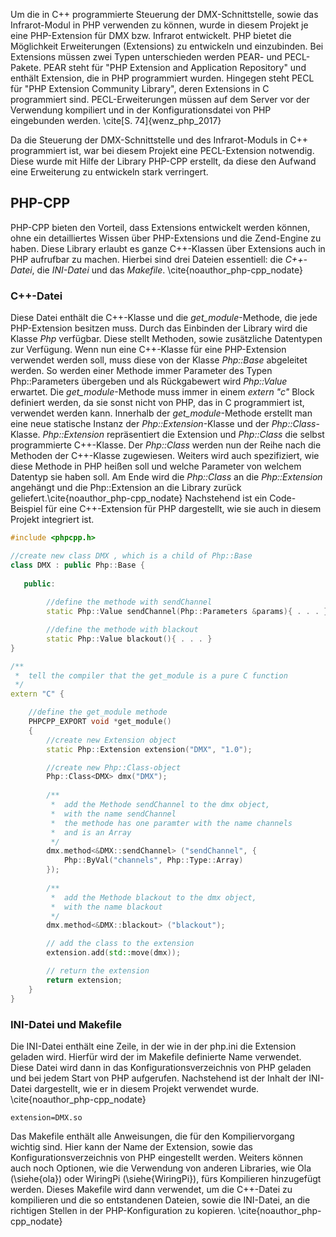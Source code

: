 Um die in C++ programmierte Steuerung der DMX-Schnittstelle, sowie das Infrarot-Modul in PHP verwenden zu können, 
wurde in diesem Projekt je eine PHP-Extension für DMX bzw. Infrarot entwickelt.
PHP bietet die Möglichkeit Erweiterungen (Extensions) zu entwickeln und einzubinden.
Bei Extensions müssen zwei Typen unterschieden werden PEAR- und PECL-Pakete.
PEAR steht für "PHP Extension and Application Repository" und enthält Extension, die in PHP programmiert wurden.
Hingegen steht PECL für "PHP Extension Community Library", deren Extensions in C programmiert sind.
PECL-Erweiterungen müssen auf dem Server vor der Verwendung kompiliert und 
in der Konfigurationsdatei von PHP eingebunden werden. \cite[S. 74]{wenz_php_2017}

Da die Steuerung der DMX-Schnittstelle und des Infrarot-Moduls in C++ programmiert ist, war bei diesem Projekt eine 
PECL-Extension notwendig.
Diese wurde mit Hilfe der Library PHP-CPP erstellt, da diese den Aufwand eine Erweiterung zu entwickeln stark verringert.

## PHP-CPP
PHP-CPP bieten den Vorteil, dass Extensions entwickelt werden können,
ohne ein detailliertes Wissen über PHP-Extensions und die Zend-Engine zu haben.
Diese Library erlaubt es ganze C++-Klassen über Extensions auch in PHP aufrufbar zu machen.
Hierbei sind drei Dateien essentiell: die *C++-Datei*, die *INI-Datei* und das *Makefile*. \cite{noauthor_php-cpp_nodate}

### C++-Datei
Diese Datei enthält die C++-Klasse und die *get_module*-Methode, die jede PHP-Extension besitzen muss.
Durch das Einbinden der Library wird die Klasse *Php* verfügbar.
Diese stellt Methoden, sowie zusätzliche Datentypen zur Verfügung.
Wenn nun eine C++-Klasse für eine PHP-Extension verwendet werden soll, 
muss diese von der Klasse *Php::Base* abgeleitet werden.
So werden einer Methode immer Parameter des Typen Php::Parameters übergeben und
als Rückgabewert wird *Php::Value* erwartet.
Die *get_module*-Methode muss immer in einem *extern "c"* Block definiert werden, da sie sonst nicht von
PHP, das in C programmiert ist, verwendet werden kann.
Innerhalb der *get_module*-Methode erstellt man eine neue statische Instanz der *Php::Extension*-Klasse und der *Php::Class*-Klasse.
*Php::Extension* repräsentiert die Extension und *Php::Class* die selbst programmierte C++-Klasse.
Der *Php::Class* werden nun der Reihe nach die Methoden der C++-Klasse zugewiesen.
Weiters wird auch spezifiziert, wie diese Methode in PHP heißen soll und 
welche Parameter von welchem Datentyp sie haben soll.
Am Ende wird die *Php::Class* an die *Php::Extension* angehängt und die Php::Extension an die Library zurück geliefert.\cite{noauthor_php-cpp_nodate}
Nachstehend ist ein Code-Beispiel für eine C++-Extension für PHP dargestellt, wie sie auch in diesem Projekt integriert ist.

```cpp
#include <phpcpp.h>

//create new class DMX , which is a child of Php::Base
class DMX : public Php::Base {
   
   public:
   
        //define the methode with sendChannel
        static Php::Value sendChannel(Php::Parameters &params){ . . . }

        //define the methode with blackout
        static Php::Value blackout(){ . . . }
}

/**
 *  tell the compiler that the get_module is a pure C function
 */
extern "C" {

    //define the get_module methode
    PHPCPP_EXPORT void *get_module()
    {
        //create new Extension object
        static Php::Extension extension("DMX", "1.0");

        //create new Php::Class-object
        Php::Class<DMX> dmx("DMX");
        
        /** 
         *  add the Methode sendChannel to the dmx object, 
         *  with the name sendChannel
         *  the methode has one paramter with the name channels 
         *  and is an Array 
         */
        dmx.method<&DMX::sendChannel> ("sendChannel", {
            Php::ByVal("channels", Php::Type::Array)
        });
        
        /**
         *  add the Methode blackout to the dmx object, 
         *  with the name blackout
         */
        dmx.method<&DMX::blackout> ("blackout");

        // add the class to the extension
        extension.add(std::move(dmx));

        // return the extension
        return extension;
    }
}

```

### INI-Datei und Makefile
Die INI-Datei enthält eine Zeile, in der wie in der php.ini die Extension geladen wird.
Hierfür wird der im Makefile definierte Name verwendet.
Diese Datei wird dann in das Konfigurationsverzeichnis von PHP geladen und bei jedem Start von PHP aufgerufen.
Nachstehend ist der Inhalt der INI-Datei dargestellt, wie er in diesem Projekt verwendet wurde. \cite{noauthor_php-cpp_nodate}

```ìni
extension=DMX.so
```

Das Makefile enthält alle Anweisungen, die für den Kompiliervorgang wichtig sind.
Hier kann der Name der Extension, sowie das Konfigurationsverzeichnis von PHP eingestellt werden.
Weiters können auch noch Optionen, wie die Verwendung von anderen Libraries,
wie Ola (\siehe{ola}) oder WiringPi (\siehe{WiringPi}), fürs Kompilieren hinzugefügt werden.
Dieses Makefile wird dann verwendet, um die C++-Datei zu kompilieren und 
die so entstandenen Dateien, sowie die INI-Datei, an die richtigen Stellen in der PHP-Konfiguration zu kopieren. \cite{noauthor_php-cpp_nodate}



